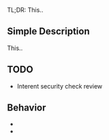 TL;DR: This..

## Simple Description
This..

## TODO
- Interent security check review

## Behavior
- 
- 